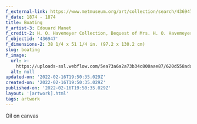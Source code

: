 ```yaml
---
f_external-link: https://www.metmuseum.org/art/collection/search/436947
f_date: 1874 - 1874
title: Boating
f_artist-3: Edouard Manet
f_credit-2: H. O. Havemeyer Collection, Bequest of Mrs. H. O. Havemeyer, 1929
f_objectid: '436947'
f_dimensions-2: 38 1/4 x 51 1/4 in. (97.2 x 130.2 cm)
slug: boating
f_image:
  url: >-
    https://uploads-ssl.webflow.com/5ea73a6a2a73b34c800aae87/620d558adaff8d459e2091a6_DT45.jpeg
  alt: null
updated-on: '2022-02-16T19:50:35.029Z'
created-on: '2022-02-16T19:50:35.029Z'
published-on: '2022-02-16T19:50:35.029Z'
layout: '[artwork].html'
tags: artwork
---
```


Oil on canvas
